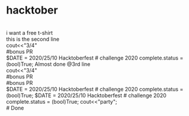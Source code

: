 # hacktober
<br>
i want a free t-shirt
<br>
this is the second line
<br>
cout<<"3/4"
<br>
#bonus PR
<br>
$DATE = 2020/25/10
Hacktoberfest # challenge 2020
complete.status = (bool)True;
Almost done @3rd line
<br>
cout<<"3/4"
<br>
#bonus PR
<br
cout<<"3/4"
<br>
#bonus PR
<br>
$DATE = 2020/25/10
Hacktoberfest # challenge 2020
complete.status = (bool)True;
$DATE = 2020/25/10
Hacktoberfest # challenge 2020
complete.status = (bool)True;
cout<<"party";

<br>
# Done
